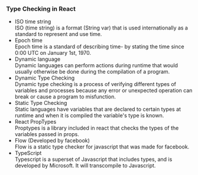 ### Type Checking in React
* ISO time string  
ISO (time string) is a format (String var) that is used internationally as a standard to represent and use time. 
* Epoch time   
Epoch time is a standard of describing time- by stating the time since 0:00 UTC on January 1st, 1970.
* Dynamic language  
Dynamic languages can perform actions during runtime that would usually otherwise be done during the compilation of a program.
* Dynamic Type Checking  
Dynamic type checking is a process of verifying different types of variables and processes because any error or unexpected operation can break or cause a program to misfunction. 
* Static Type Checking  
Static languages have variables that are declared to certain types at runtime and when it is compiled the variable's type is known. 
* React PropTypes  
Proptypes is a library included in react that checks the types of the variables passed in props. 
* Flow (Developed by facebook)  
Flow is a static type checker for javascript that was made for facebook. 
* TypeScript  
Typescript is a superset of Javascript that includes types, and is developed by Microsoft. It will transcompile to Javascript. 


